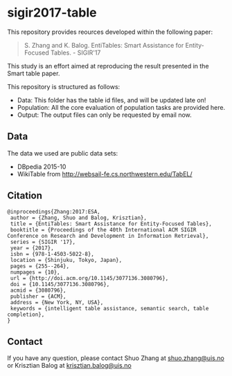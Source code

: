 # sigir2017-table

This repository provides reources developed within the following paper:
> S. Zhang and K. Balog. EntiTables: Smart Assistance for Entity-Focused Tables. - SIGIR'17 

This study is an effort aimed at reproducing the result presented in the Smart table paper.


This repository is structured as follows:

- Data: This folder has the table id files, and will be updated late on!
- Population: All the core evaluation of population tasks are provided here.
- Output: The output files can only be requested by email now.

## Data
The data we used are public data sets:
- DBpedia 2015-10
- WikiTable from http://websail-fe.cs.northwestern.edu/TabEL/

## Citation
```
@inproceedings{Zhang:2017:ESA,
 author = {Zhang, Shuo and Balog, Krisztian},
 title = {EntiTables: Smart Assistance for Entity-Focused Tables},
 booktitle = {Proceedings of the 40th International ACM SIGIR Conference on Research and Development in Information Retrieval},
 series = {SIGIR '17},
 year = {2017},
 isbn = {978-1-4503-5022-8},
 location = {Shinjuku, Tokyo, Japan},
 pages = {255--264},
 numpages = {10},
 url = {http://doi.acm.org/10.1145/3077136.3080796},
 doi = {10.1145/3077136.3080796},
 acmid = {3080796},
 publisher = {ACM},
 address = {New York, NY, USA},
 keywords = {intelligent table assistance, semantic search, table completion},
}
```


## Contact
If you have any question, please contact Shuo Zhang at shuo.zhang@uis.no or Krisztian Balog at krisztian.balog@uis.no
